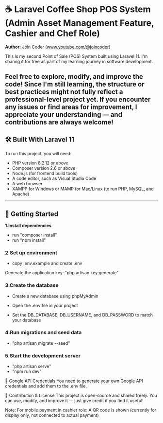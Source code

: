 # ☕ Laravel Coffee Shop POS System (Admin Asset Management Feature, Cashier and Chef Role)  
**Author:** Join Coder (www.youtube.com/@joincoder)

This is my second Point of Sale (POS) System built using Laravel 11.
I'm sharing it for free as part of my learning journey in software development.

Feel free to explore, modify, and improve the code!
Since I'm still learning, the structure or best practices might not fully reflect a professional-level project yet.
If you encounter any issues or find areas for improvement, I appreciate your understanding — and contributions are always welcome!
---

## 🛠️ Built With Laravel 11

To run this project, you will need:

- PHP version 8.2.12 or above  
- Composer version 2.6 or above  
- Node.js (for frontend build tools)  
- A code editor, such as Visual Studio Code  
- A web browser  
- XAMPP for Windows or MAMP for Mac/Linux (to run PHP, MySQL, and Apache)

---

## 🚀 Getting Started

**1.Install dependencies**  
- run "composer install" 
- run "npm install"


### 2.Set up environment
- copy .env.example and create .env

Generate the application key:
  "php artisan key:generate"

### 3.Create the database
- Create a new database using phpMyAdmin

- Open the .env file in your project

- Set the DB_DATABASE, DB_USERNAME, and DB_PASSWORD to match your database

### 4.Run migrations and seed data
- "php artisan migrate --seed"

### 5.Start the development server
- "php artisan serve"
- "npm run dev"

🔑 Google API Credentials
You need to generate your own Google API credentials and add them to the .env file.

📄 Contribution & License
This project is open-source and shared freely.
You can use, modify, and improve it — just give credit if you find it useful!


Note: For mobile payment in cashier role: A QR code is shown (currently for display only, not connected to actual payment)
